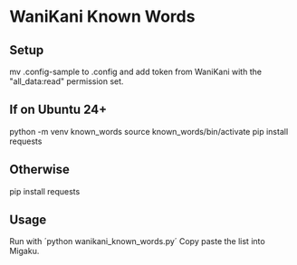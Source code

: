 # WaniKani Known Words

## Setup
mv .config-sample to .config and add token from WaniKani with the "all_data:read" permission set.

## If on Ubuntu 24+
python -m venv known_words
source known_words/bin/activate
pip install requests

## Otherwise
pip install requests


## Usage
Run with ´python wanikani_known_words.py´
Copy paste the list into Migaku.
